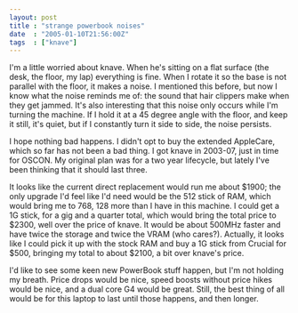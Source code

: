 ```yaml
---
layout: post
title : "strange powerbook noises"
date  : "2005-01-10T21:56:00Z"
tags  : ["knave"]
---
```

I'm a little worried about knave.  When he's sitting on a flat surface (the desk, the floor, my lap) everything is fine.  When I rotate it so the base is not parallel with the floor, it makes a noise.  I mentioned this before, but now I know what the noise reminds me of:  the sound that hair clippers make when they get jammed.  It's also interesting that this noise only occurs while I'm turning the machine.  If I hold it at a 45 degree angle with the floor, and keep it still, it's quiet, but if I constantly turn it side to side, the noise persists.

I hope nothing bad happens.  I didn't opt to buy the extended AppleCare, which so far has not been a bad thing.  I got knave in 2003-07, just in time for OSCON.  My original plan was for a two year lifecycle, but lately I've been thinking that it should last three.

It looks like the current direct replacement would run me about $1900; the only upgrade I'd feel like I'd need would be the 512 stick of RAM, which would bring me to 768, 128 more than I have in this machine.  I could get a 1G stick, for a gig and a quarter total, which would bring the total price to $2300, well over the price of knave.  It would be about 500MHz faster and have twice the storage and twice the VRAM (who cares?).  Actually, it looks like I could pick it up with the stock RAM and buy a 1G stick from Crucial for $500, bringing my total to about $2100, a bit over knave's price.

I'd like to see some keen new PowerBook stuff happen, but I'm not holding my breath.  Price drops would be nice, speed boosts without price hikes would be nice, and a dual core G4 would be great.  Still, the best thing of all would be for this laptop to last until those happens, and then longer.

